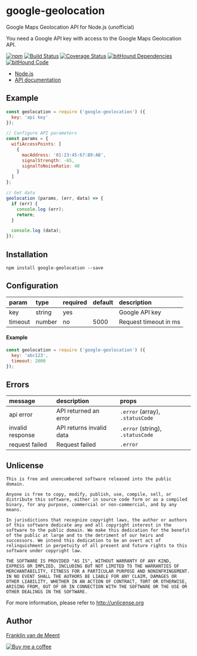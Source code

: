 google-geolocation
==================

Google Maps Geolocation API for Node.js (unofficial)

You need a Google API key with access to the Google Maps Geolocation API.

[![npm](https://img.shields.io/npm/v/google-geolocation.svg?maxAge=3600)](https://github.com/fvdm/nodejs-geolocation/blob/master/CHANGELOG.md)
[![Build Status](https://travis-ci.org/fvdm/nodejs-geolocation.svg?branch=master)](https://travis-ci.org/fvdm/nodejs-geolocation)
[![Coverage Status](https://coveralls.io/repos/github/fvdm/nodejs-geolocation/badge.svg?branch=master)](https://coveralls.io/github/fvdm/nodejs-geolocation?branch=master)
[![bitHound Dependencies](https://www.bithound.io/github/fvdm/nodejs-geolocation/badges/dependencies.svg)](https://www.bithound.io/github/fvdm/nodejs-geolocation/master/dependencies/npm)
[![bitHound Code](https://www.bithound.io/github/fvdm/nodejs-geolocation/badges/code.svg)](https://www.bithound.io/github/fvdm/nodejs-geolocation)

* [Node.js](https://nodejs.org)
* [API documentation](https://developers.google.com/maps/documentation/geolocation/intro)


Example
-------

```js
const geolocation = require ('google-geolocation') ({
  key: 'api key'
});

// Configure API parameters
const params = {
  wifiAccessPoints: [
    {
      macAddress: '01:23:45:67:89:AB',
      signalStrength: -65,
      signalToNoiseRatio: 40
    }
  ]
};

// Get data
geolocation (params, (err, data) => {
  if (err) {
    console.log (err);
    return;
  }

  console.log (data);
});
```


Installation
------------

`npm install google-geolocation --save`


Configuration
-------------

param   | type   | required | default | description
:-------|:-------|:---------|:--------|:---------------------
key     | string | yes      |         | Google API key
timeout | number | no       | 5000    | Request timeout in ms


#### Example

```js
const geolocation = require ('google-geolocation') ({
  key: 'abc123',
  timeout: 2000
});
```


Errors
------

message          | description              | props
:----------------|:-------------------------|:--------------------------------
api error        | API returned an error    | `.error` (array), `.statusCode`
invalid response | API returns invalid data | `.error` (string), `.statusCode`
request failed   | Request failed           | `.error`


Unlicense
---------

```
This is free and unencumbered software released into the public domain.

Anyone is free to copy, modify, publish, use, compile, sell, or
distribute this software, either in source code form or as a compiled
binary, for any purpose, commercial or non-commercial, and by any
means.

In jurisdictions that recognize copyright laws, the author or authors
of this software dedicate any and all copyright interest in the
software to the public domain. We make this dedication for the benefit
of the public at large and to the detriment of our heirs and
successors. We intend this dedication to be an overt act of
relinquishment in perpetuity of all present and future rights to this
software under copyright law.

THE SOFTWARE IS PROVIDED "AS IS", WITHOUT WARRANTY OF ANY KIND,
EXPRESS OR IMPLIED, INCLUDING BUT NOT LIMITED TO THE WARRANTIES OF
MERCHANTABILITY, FITNESS FOR A PARTICULAR PURPOSE AND NONINFRINGEMENT.
IN NO EVENT SHALL THE AUTHORS BE LIABLE FOR ANY CLAIM, DAMAGES OR
OTHER LIABILITY, WHETHER IN AN ACTION OF CONTRACT, TORT OR OTHERWISE,
ARISING FROM, OUT OF OR IN CONNECTION WITH THE SOFTWARE OR THE USE OR
OTHER DEALINGS IN THE SOFTWARE.
```

For more information, please refer to <http://unlicense.org>


Author
------

[Franklin van de Meent](https://frankl.in)

[![Buy me a coffee](https://frankl.in/u/kofi/kofi-readme.png)](https://ko-fi.com/franklin)
